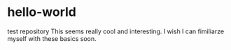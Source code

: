 # hello-world
test repository
This seems really cool and interesting. I wish I can fimiliarze myself with these basics soon. 
